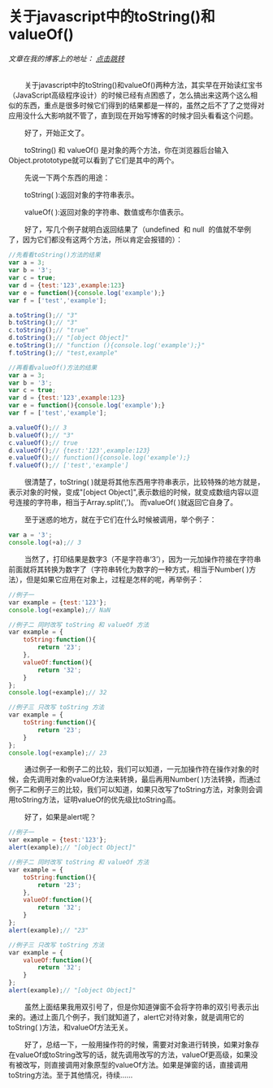 # 关于javascript中的toString()和valueOf()
###### 文章在我的博客上的地址： [点击跳转](http://www.ershing.cn/tostringandvalueof/ "点击我")

        关于javascript中的toString()和valueOf()两种方法，其实早在开始读红宝书（JavaScript高级程序设计）的时候已经有点困惑了，怎么搞出来这两个这么相似的东西，重点是很多时候它们得到的结果都是一样的，虽然之后不了了之觉得对应用没什么大影响就不管了，直到现在开始写博客的时候才回头看看这个问题。

        好了，开始正文了。

        toString() 和 valueOf() 是对象的两个方法，你在浏览器后台输入Object.protototype就可以看到了它们是其中的两个。

        先说一下两个东西的用途：

        toString( ):返回对象的字符串表示。

        valueOf( ):返回对象的字符串、数值或布尔值表示。

        好了，写几个例子就明白返回结果了（undefined  和 null  的值就不举例了，因为它们都没有这两个方法，所以肯定会报错的）：
```javascript
//先看看toString()方法的结果
var a = 3;
var b = '3';
var c = true;
var d = {test:'123',example:123}
var e = function(){console.log('example');}
var f = ['test','example'];

a.toString();// "3"
b.toString();// "3"
c.toString();// "true"
d.toString();// "[object Object]"
e.toString();// "function (){console.log('example');}"
f.toString();// "test,example"
```
```javascript
//再看看valueOf()方法的结果
var a = 3;
var b = '3';
var c = true;
var d = {test:'123',example:123}
var e = function(){console.log('example');}
var f = ['test','example'];

a.valueOf();// 3
b.valueOf();// "3"
c.valueOf();// true
d.valueOf();// {test:'123',example:123}
e.valueOf();// function(){console.log('example');}
f.valueOf();// ['test','example']
```
        很清楚了，toString( )就是将其他东西用字符串表示，比较特殊的地方就是，表示对象的时候，变成"[object Object]",表示数组的时候，就变成数组内容以逗号连接的字符串，相当于Array.split(',')。 而valueOf( )就返回它自身了。

        至于迷惑的地方，就在于它们在什么时候被调用，举个例子：
```javascript
var a = '3';
console.log(+a);// 3
```
        当然了，打印结果是数字3（不是字符串‘3’），因为一元加操作符接在字符串前面就将其转换为数字了（字符串转化为数字的一种方式，相当于Number( )方法），但是如果它应用在对象上，过程是怎样的呢，再举例子：
```javascript
//例子一
var example = {test:'123'};
console.log(+example);// NaN

//例子二 同时改写 toString 和 valueOf 方法
var example = {
    toString:function(){
        return '23';
    },
    valueOf:function(){
        return '32';
    }
};
console.log(+example);// 32

//例子三 只改写 toString 方法
var example = {
    toString:function(){
        return '23';
    }
};
console.log(+example);// 23
```
        通过例子一和例子二的比较，我们可以知道，一元加操作符在操作对象的时候，会先调用对象的valueOf方法来转换，最后再用Number( )方法转换，而通过例子二和例子三的比较，我们可以知道，如果只改写了toString方法，对象则会调用toString方法，证明valueOf的优先级比toString高。

        好了，如果是alert呢？
```javascript
//例子一
var example = {test:'123'};
alert(example);// "[object Object]"

//例子二 同时改写 toString 和 valueOf 方法
var example = {
    toString:function(){
        return '23';
    },
    valueOf:function(){
        return '32';
    }
};
alert(example);// "23"

//例子三 只改写 toString 方法
var example = {
    valueOf:function(){
        return '32';
    }
};
alert(example);// "[object Object]"
```
        虽然上面结果我用双引号了，但是你知道弹窗不会将字符串的双引号表示出来的。通过上面几个例子，我们就知道了，alert它对待对象，就是调用它的toString( )方法，和valueOf方法无关。

        好了，总结一下，一般用操作符的时候，需要对对象进行转换，如果对象存在valueOf或toString改写的话，就先调用改写的方法，valueOf更高级，如果没有被改写，则直接调用对象原型的valueOf方法。如果是弹窗的话，直接调用toString方法。至于其他情况，待续……
